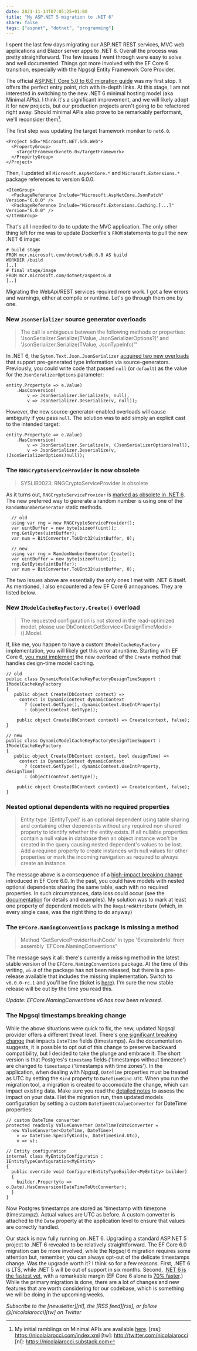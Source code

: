 ```yaml
---
date: 2021-11-14T07:05:25+01:00
title: "My ASP.NET 5 migration to .NET 6"
share: false
tags: ["aspnet", "dotnet", "programming"]
---
```

I spent the last few days migrating our ASP.NET REST services, MVC web
applications and Blazor server apps to .NET 6. Overall the process was pretty
straightforward. The few issues I went through were easy to solve and well
documented. Things got more involved with the EF Core 6 transition, especially
with the Npgsql Entity Framework Core Provider.

The official [ASP.NET Core 5.0 to 6.0 migration guide][1] was my first stop. It
offers the perfect entry point, rich with in-depth links. At this stage, I am
not interested in switching to the new .NET 6 minimal hosting model (aka
Minimal APIs). I think it's a significant improvement, and we will likely adopt
it for new projects, but our production projects aren't going to be refactored
right away. Should minimal APIs also prove to be remarkably performant, we'll
reconsider them[^11].

The first step was updating the target framework moniker to `net6.0`.

    <Project Sdk="Microsoft.NET.Sdk.Web">
      <PropertyGroup>
        <TargetFramework>net6.0</TargetFramework>
      </PropertyGroup>
    </Project>


Then, I updated all `Microsoft.AspNetCore.*` and `Microsoft.Extensions.*` package
references to version 6.0.0. 

    <ItemGroup>
      <PackageReference Include="Microsoft.AspNetCore.JsonPatch" Version="6.0.0" />
      <PackageReference Include="Microsoft.Extensions.Caching.[...]" Version="6.0.0" />
    </ItemGroup>

That's all I needed to do to update the MVC application. The only other thing
left for me was to update Dockerfile's `FROM` statements to pull the new .NET
6 image:

    # build stage
    FROM mcr.microsoft.com/dotnet/sdk:6.0 AS build
    WORKDIR /build
    [..]
    # final stage/image
    FROM mcr.microsoft.com/dotnet/aspnet:6.0
    [..]

Migrating the WebApi/REST services required more work. I got a few errors and
warnings, either at compile or runtime. Let's go through them one by one.

### New `JsonSerializer` source generator overloads

> The call is ambiguous between the following methods or properties:
> 'JsonSerializer.Serialize(TValue, JsonSerializerOptions?)' and
> 'JsonSerializer.Serialize(TValue, JsonTypeInfo)'"

In .NET 6, the `Sytem.Text.Json.JsonSerializer` [acquired two new overloads][2] that
support pre-generated type information via source-generators. Previously, you
could write code that passed `null` (or `default`) as the value for the
`JsonSeralizerOptions` parameter:

    entity.Property(e => e.Value)
        .HasConversion(
            v => JsonSerializer.Serialize(v, null),
            v => JsonSerializer.Deserialize(v, null));

However, the new source-generator-enabled overloads will cause ambiguity if you
pass `null`. The solution was to add simply an explicit cast to the intended
target:

    entity.Property(e => e.Value)
        .HasConversion(
            v => JsonSerializer.Serialize(v, (JsonSerializerOptions)null), 
            v => JsonSerializer.Deserialize(v, (JsonSerializerOptions)null));

### The `RNGCryptoServiceProvider` is now obsolete

> SYSLIB0023: RNGCryptoServiceProvider is obsolete

As it turns out, `RNGCryptoServiceProvider` is [marked as obsolete in .NET 6][3]. The
new preferred way to generate a random number is using one of the
`RandomNunmberGenerator` static methods.

      // old
      using var rng = new RNGCryptoServiceProvider();
      var uintBuffer = new byte[sizeof(uint)];
      rng.GetBytes(uintBuffer);
      var num = BitConverter.ToUInt32(uintBuffer, 0);

      // new
      using var rng = RandomNumberGenerator.Create();
      var uintBuffer = new byte[sizeof(uint)];
      rng.GetBytes(uintBuffer);
      var num = BitConverter.ToUInt32(uintBuffer, 0);

The two issues above are essentially the only ones I met with .NET 6 itself. As
mentioned, I also encountered a few EF Core 6 annoyances. They are listed
below.

### New `IModelCacheKeyFactory.Create()` overload

> The requested configuration is not stored in the read-optimized model, please
> use DbContext.GetService&lt;IDesignTimeModel&gt;().Model.

If, like me, you happen to have a custom `IModelCacheKeyFactory`
implementation, you will likely get this error at runtime. Starting with EF
Core 6, [you must implement][4] the new overload of the `Create` method that
handles design-time model caching.

    // old
    public class DynamicModelCacheKeyFactoryDesignTimeSupport : IModelCacheKeyFactory
    {
       public object Create(DbContext context) => 
         context is DynamicContext dynamicContext
           ? (context.GetType(), dynamicContext.UseIntProperty)
           : (object)context.GetType();

        public object Create(DbContext context) => Create(context, false);
    }

    // new
    public class DynamicModelCacheKeyFactoryDesignTimeSupport : IModelCacheKeyFactory
    {
       public object Create(DbContext context, bool designTime) => 
         context is DynamicContext dynamicContext
           ? (context.GetType(), dynamicContext.UseIntProperty, designTime)
           : (object)context.GetType();

        public object Create(DbContext context) => Create(context, false);
    }

### Nested optional dependents with no required properties

> Entity type '[EntityType]' is an optional dependent using table sharing and
> containing other dependents without any required non shared property to
> identify whether the entity exists. If all nullable properties contain a null
> value in database then an object instance won't be created in the query
> causing nested dependent's values to be lost. Add a required property to
> create instances with null values for other properties or mark the incoming
> navigation as required to always create an instance.

The message above is a consequence of a [high-impact breaking change][5] introduced
in EF Core 6.0. In the past, you could have models with nested optional dependents
sharing the same table, each with no required properties. In such
circumstances, data loss could occur (see the [documentation][5] for details
and examples). My solution was to mark at least one property of dependent
models with the `RequiredAttribute` (which, in every single case, was the right
thing to do anyway)

### The `EFCore.NamingConventions` package is missing a method

> Method 'GetServiceProviderHashCode' in type 'ExtensionInfo' from assembly
> 'EFCore.NamingConventions"

The message says it all: there's currently a missing method in the latest
stable version of the `EFCore.NamingConventions` package. At the time of this
writing, `v6.0` of the package has not been released, but there is a pre-release
available that includes the missing implementation. Switch to `v6.0.0-rc.1` and
you'll be fine (ticket is [here][6]). I'm sure the new stable release will be
out by the time you read this.

*Update: EFCore.NamingConventions v6 has now been released.*

### The Npgsql timestamps breaking change 

While the above situations were quick to fix, the new, updated Npgsql provider
offers a different threat level. There's [one significant breaking change][7]
that impacts `DateTime` fields (timestamps). As the documentation suggests, it is
possible to opt out of this change to preserve backward compatibility, but
I decided to take the plunge and embrace it. The short version is that
Postgres's `timestamp` fields ('timestamps without timezone') are changed to
`timestampz` ('timestamps with time zones'). In the application, when dealing
with Npgsql, `DateTime` properties must be treated as UTC by setting the `Kind`
property to `DateTimeKind.UTC`. When you run the migration tool, a migration is
created to accomodate the change, which can impact existing data. Make sure you
read the [detailed notes][8] to assess the impact on your data. I let the
migration run, then updated models configuration by setting a custom
`DateTimeUtcValueConverter` for DateTime properties:

    // custom DateTime converter
    protected readonly ValueConverter DateTimeToUtcConverter = 
      new ValueConverter<DateTime, DateTime>(
        v => DateTime.SpecifyKind(v, DateTimeKind.Utc),
        v => v);

    // Entity configuration 
    internal class MyEntityConfiguratin : IEntityTypeConfiguration<MyEntity> 
    {
      public override void Configure(EntityTypeBuilder<MyEntity> builder)
      {
        builder.Property(o => o.Date).HasConversion(DateTimeToUtcConverter);
      }
    }

Now Postgres timestamps are stored as 'timestamp with timezone (timestampz).
Actual values are UTC as before. A custom converter is attached to the `Date`
property at the application level to ensure that values are correctly handled.

Our stack is now fully running on .NET 6. Upgrading a standard ASP.NET
5 project to .NET 6 revealed to be relatively straightforward. The EF Core
6.0 migration can be more involved, while the Npgsql 6 migration requires some
attention but, remember, you can always opt-out of the delicate timestamps
change. Was the upgrade worth it? I think so for a few reasons. First, .NET
6 is LTS, while .NET 5 will be out of support in six months. Second, .[NET 6 is
the fastest yet][9], with a remarkable margin (EF Core 6 alone is [70%
faster][10].) While the primary migration is done, there are a lot of changes
and new features that are worth considering for our codebase, which is
something we will be doing in the upcoming weeks.

*Subscribe to the [newsletter][nl], the [RSS feed][rss], or follow @[nicolaiarocci][tw] on Twitter*

 [1]: https://docs.microsoft.com/en-us/aspnet/core/migration/50-to-60
 [2]: https://docs.microsoft.com/en-us/dotnet/core/compatibility/serialization/6.0/jsonserializer-source-generator-overloads
 [3]: https://docs.microsoft.com/en-us/dotnet/fundamentals/syslib-diagnostics/syslib0023
 [4]: https://github.com/dotnet/EntityFramework.Docs/pull/3305/files
 [5]: https://docs.microsoft.com/en-us/ef/core/what-is-new/ef-core-6.0/breaking-changes#high-impact-changes
 [6]: https://github.com/efcore/EFCore.NamingConventions/issues/108
 [7]: https://www.npgsql.org/efcore/release-notes/6.0.html#major-changes-to-timestamp-mapping
 [8]: https://www.npgsql.org/efcore/release-notes/6.0.html#migrating-columns-from-timestamp-to-timestamptz
 [9]: https://devblogs.microsoft.com/dotnet/announcing-net-6
 [10]: https://docs.microsoft.com/en-us/ef/core/what-is-new/ef-core-6.0/whatsnew#improved-performance-on-techempower-fortunes
 [^11]: My initial ramblings on Minimal APIs are available [here](/will-.net-6-minimal-apis-turn-heads/).
 [rss]: https://nicolaiarocci.com/index.xml
 [tw]: http://twitter.com/nicolaiarocci
 [nl]: https://nicolaiarocci.substack.com
